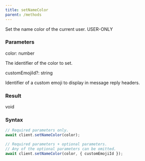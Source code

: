 ```yaml
---
title: setNameColor
parent: /methods
---
```


Set the name color of the current user.<span class="select-none"> <span class="inline-flex w-fit items-center"><span class="w-fit bg-dbt px-1.5 rounded-md select-none text-fgt text-[10px]">USER-ONLY</span></span> </span>

### Parameters 

<div class="flex flex-col gap-3"><div><div class="font-mono" id="p_color" data-anchor><span class="font-bold">color</span><span class="opacity-50">:</span> <span>number</span></div><div class="pl-3"><div class="no-margin">

The identifier of the color to set.

</div></div></div><div class="flex flex-col gap-3"><div><div class="flex gap-2"><div class="font-mono p" id="p_customEmojiId" data-anchor><span class="font-bold">customEmojiId</span><span class="opacity-50"><span title="Optional" class="cursor-help">?</span>:</span> <span>string</span></div></div><div class="pl-3"><div class="no-margin">

Identifier of a custom emoji to display in message reply headers.

</div></div></div></div></div>

### Result 

<div class="font-mono"><span>void</span></div>

### Syntax

```ts
// Required parameters only.
await client.setNameColor(color);

// Required parameters + optional parameters.
// Any of the optional parameters can be omitted.
await client.setNameColor(color, { customEmojiId });
```



